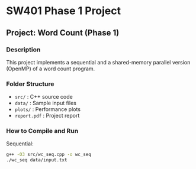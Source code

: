 # SW401 Phase 1 Project

## Project: Word Count (Phase 1)

### Description
This project implements a sequential and a shared-memory parallel version (OpenMP) of a word count program.

### Folder Structure
- `src/` : C++ source code
- `data/` : Sample input files
- `plots/` : Performance plots
- `report.pdf` : Project report

### How to Compile and Run
Sequential:
```bash
g++ -O3 src/wc_seq.cpp -o wc_seq
./wc_seq data/input.txt
